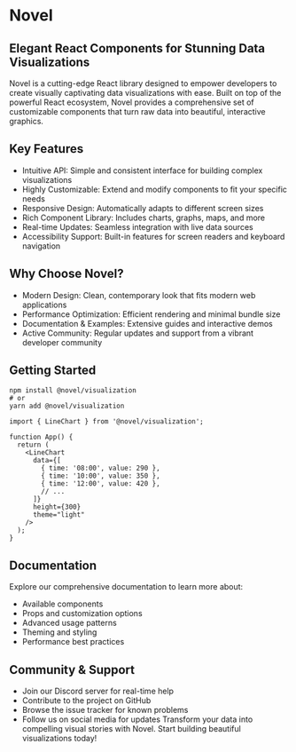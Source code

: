 # Novel
## Elegant React Components for Stunning Data Visualizations
Novel is a cutting-edge React library designed to empower developers to create visually captivating data visualizations with ease. Built on top of the powerful React ecosystem, Novel provides a comprehensive set of customizable components that turn raw data into beautiful, interactive graphics.
## Key Features
- Intuitive API: Simple and consistent interface for building complex visualizations
- Highly Customizable: Extend and modify components to fit your specific needs
- Responsive Design: Automatically adapts to different screen sizes
- Rich Component Library: Includes charts, graphs, maps, and more
- Real-time Updates: Seamless integration with live data sources
- Accessibility Support: Built-in features for screen readers and keyboard navigation
## Why Choose Novel?
- Modern Design: Clean, contemporary look that fits modern web applications
- Performance Optimization: Efficient rendering and minimal bundle size
- Documentation & Examples: Extensive guides and interactive demos
- Active Community: Regular updates and support from a vibrant developer community
## Getting Started
```
npm install @novel/visualization
# or
yarn add @novel/visualization
```
```
import { LineChart } from '@novel/visualization';

function App() {
  return (
    <LineChart
      data={[
        { time: '08:00', value: 290 },
        { time: '10:00', value: 350 },
        { time: '12:00', value: 420 },
        // ...
      ]}
      height={300}
      theme="light"
    />
  );
}
```
## Documentation
Explore our comprehensive documentation to learn more about:
- Available components
- Props and customization options
- Advanced usage patterns
- Theming and styling
- Performance best practices
## Community & Support
- Join our Discord server for real-time help
- Contribute to the project on GitHub
- Browse the issue tracker for known problems
- Follow us on social media for updates
Transform your data into compelling visual stories with Novel. Start building beautiful visualizations today!
